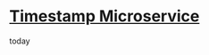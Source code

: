 
# [Timestamp Microservice](https://www.freecodecamp.org/learn/apis-and-microservices/apis-and-microservices-projects/timestamp-microservice)
 today

